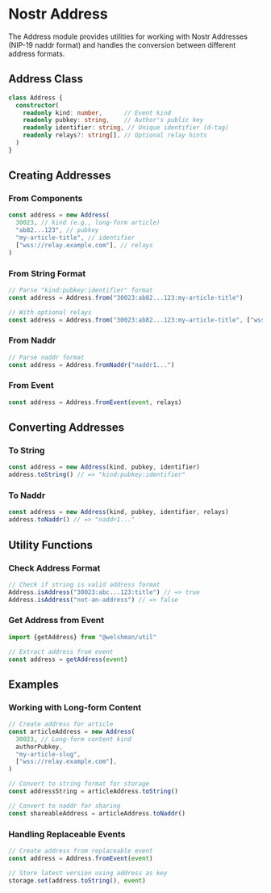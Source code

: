 # Nostr Address

The Address module provides utilities for working with Nostr Addresses (NIP-19 naddr format) and handles the conversion between different address formats.

## Address Class

```typescript
class Address {
  constructor(
    readonly kind: number,      // Event kind
    readonly pubkey: string,    // Author's public key
    readonly identifier: string, // Unique identifier (d-tag)
    readonly relays?: string[], // Optional relay hints
  )
}
```

## Creating Addresses

### From Components

```typescript
const address = new Address(
  30023, // kind (e.g., long-form article)
  "ab82...123", // pubkey
  "my-article-title", // identifier
  ["wss://relay.example.com"], // relays
)
```

### From String Format

```typescript
// Parse "kind:pubkey:identifier" format
const address = Address.from("30023:ab82...123:my-article-title")

// With optional relays
const address = Address.from("30023:ab82...123:my-article-title", ["wss://relay.example.com"])
```

### From Naddr

```typescript
// Parse naddr format
const address = Address.fromNaddr("naddr1...")
```

### From Event

```typescript
const address = Address.fromEvent(event, relays)
```

## Converting Addresses

### To String

```typescript
const address = new Address(kind, pubkey, identifier)
address.toString() // => "kind:pubkey:identifier"
```

### To Naddr

```typescript
const address = new Address(kind, pubkey, identifier, relays)
address.toNaddr() // => "naddr1..."
```

## Utility Functions

### Check Address Format

```typescript
// Check if string is valid address format
Address.isAddress("30023:abc...123:title") // => true
Address.isAddress("not-an-address") // => false
```

### Get Address from Event

```typescript
import {getAddress} from "@welshman/util"

// Extract address from event
const address = getAddress(event)
```

## Examples

### Working with Long-form Content

```typescript
// Create address for article
const articleAddress = new Address(
  30023, // Long-form content kind
  authorPubkey,
  "my-article-slug",
  ["wss://relay.example.com"],
)

// Convert to string format for storage
const addressString = articleAddress.toString()

// Convert to naddr for sharing
const shareableAddress = articleAddress.toNaddr()
```

### Handling Replaceable Events

```typescript
// Create address from replaceable event
const address = Address.fromEvent(event)

// Store latest version using address as key
storage.set(address.toString(), event)
```
